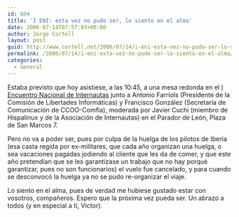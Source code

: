 ```yaml
---
id: 604
title: 'I ENI: esta vez no pudo ser, lo siento en el alma'
date: 2006-07-14T07:57:03+00:00
author: Jorge Cortell
layout: post
guid: http://www.cortell.net/2006/07/14/i-eni-esta-vez-no-pudo-ser-lo-siento-en-el-alma/
permalink: /2006/07/14/i-eni-esta-vez-no-pudo-ser-lo-siento-en-el-alma/
categories:
  - General
---
```

Estaba previsto que hoy asistiese, a las 10:45, a una mesa redonda en el <a target="_blank" title="I ENI" href="http://www.internautas.org/html/3781.html">I Encuentro Nacional de Internautas</a> junto a Antonio Farriols (Presidente de la Comisión de Libertades Informáticas) y Francisco González (Secretarí­a de Comunicación de CCOO-Comfia), moderada por Javier Cuchí­ (miembro de Hispalinux y de la Asociación de Internautas) en el Parador de León, Plaza de San Marcos 7.

Pero no va a poder ser, pues por culpa de la huelga de los pilotos de Iberia (esa casta regida por ex-militares, que cada año organizan una huelga, o sea vacaciones pagadas jodiendo al cliente que les da de comer, y que este año pretendí­an que se les garantizase un trabajo que no hay porqué garantizar, pues no son funcionarios) el vuelo fue cancelado, y para cuando se desconvocó la huelga ya no se pudo re-organizar el viaje.

Lo siento en el alma, pues de verdad me hubiese gustado estar con vosotros, compañeros. Espero que la próxima vez pueda ser. Un abrazo a todos (y en especial a tí­, Victor).